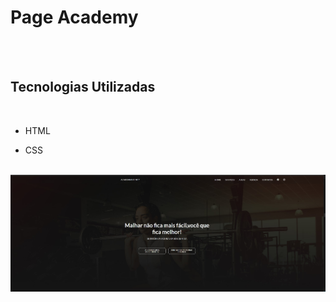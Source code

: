 <h1> Page Academy</h1>
<br>
<br>
<h2> Tecnologias Utilizadas</h2>
<br>

 - HTML
 
 - CSS
 
 <br>
 
<img src ="https://github.com/Mheenrique21/Academia/blob/master/img/academy.jpeg?raw=true" />
